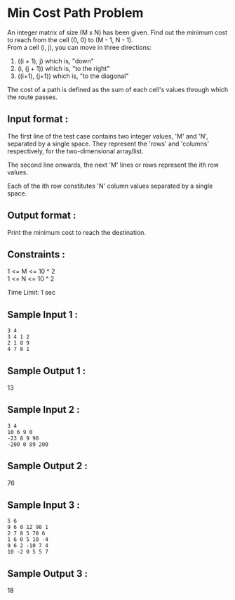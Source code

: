 # Min Cost Path Problem

An integer matrix of size (M x N) has been given. Find out the minimum cost to reach from the cell (0, 0) to (M - 1, N - 1).  
From a cell (i, j), you can move in three directions:  

1. ((i + 1),  j) which is, "down"  
2. (i, (j + 1)) which is, "to the right"  
3. ((i+1), (j+1)) which is, "to the diagonal"  

The cost of a path is defined as the sum of each cell's values through which the route passes.  
## Input format :

The first line of the test case contains two integer values, 'M' and 'N', separated by a single space. They represent the 'rows' and 'columns' respectively, for the two-dimensional array/list.  
  
The second line onwards, the next 'M' lines or rows represent the ith row values.  
  
Each of the ith row constitutes 'N' column values separated by a single space.  
  
## Output format : 
  
Print the minimum cost to reach the destination.  
  
## Constraints :
  
1 <= M <= 10 ^ 2  
1 <= N <=  10 ^ 2  
  
Time Limit: 1 sec  
  
## Sample Input 1 :  
```
3 4  
3 4 1 2  
2 1 8 9  
4 7 8 1  
```
## Sample Output 1 :
  
13  
  
## Sample Input 2 :
```
3 4  
10 6 9 0  
-23 8 9 90  
-200 0 89 200  
 ``` 
## Sample Output 2 :
  
76  
  
## Sample Input 3 :
```
5 6  
9 6 0 12 90 1  
2 7 8 5 78 6  
1 6 0 5 10 -4   
9 6 2 -10 7 4  
10 -2 0 5 5 7  
```
## Sample Output 3 :
  
18  
  
